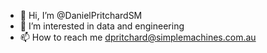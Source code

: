 - 👋 Hi, I’m @DanielPritchardSM
- 👀 I’m interested in data and engineering
- 📫 How to reach me dpritchard@simplemachines.com.au

<!---
DanielPritchardSM/DanielPritchardSM is a ✨ special ✨ repository because its `README.md` (this file) appears on your GitHub profile.
You can click the Preview link to take a look at your changes.
--->
